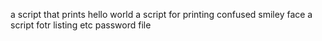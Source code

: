 a script that prints hello world
a script for printing confused smiley face
a script fotr listing etc password file
